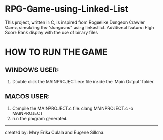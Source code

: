 # RPG-Game-using-Linked-List
This project, written in C, is inspired from Roguelike Dungeon Crawler Game, simulating the "dungeons" using linked list. Additional feature: High Score Rank display with the use of binary files.

# HOW TO RUN THE GAME
  ## WINDOWS USER:
  1. Double click the MAINPROJECT.exe file inside the 'Main Output' folder.

  ## MACOS USER:
  1. Compile the MAINPROJECT.c file:  clang MAINPROJECT.c -o MAINPROJECT
  2. run the program generated.


---
created by: Mary Erika Culala and Eugene Sillona.
